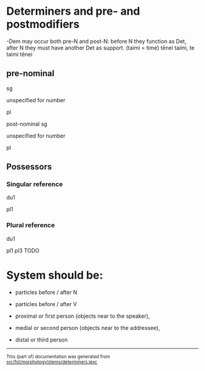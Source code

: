 # Determiners and pre- and postmodifiers

-Dem may occur both pre-N and post-N:
before N they function as Det, after N they
must have another Det as support. (taimi = time)
tēnei taimi, te taimi tēnei

## pre-nominal
sg

unspecified for number

pl

post-nominal
sg

unspecified for number

pl

## Possessors

### Singular reference

du1

pl1

### Plural reference

du1

pl1
pl3
TODO

# System should be:
- particles before / after N
- particles before / after V

- proximal or first person (objects near to the speaker),
- medial or second person (objects near to the addressee),
- distal or third person

* * *

<small>This (part of) documentation was generated from [src/fst/morphology/stems/determiners.lexc](https://github.com/giellalt/lang-tkl/blob/main/src/fst/morphology/stems/determiners.lexc)</small>
